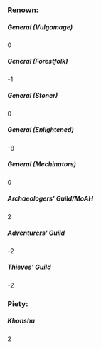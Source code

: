 ### Renown:

##### General (Vulgomage)
0

##### General (Forestfolk)
-1

##### General (Stoner)
0

##### General (Enlightened)
-8

##### General (Mechinators)
0

##### Archaeologers' Guild/MoAH
2

##### Adventurers' Guild
-2

##### Thieves' Guild
-2

### Piety:

##### Khonshu
2